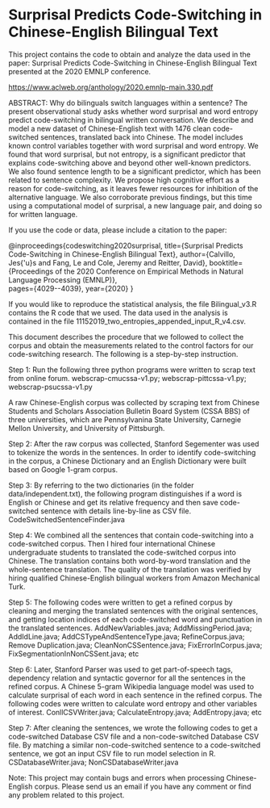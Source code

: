 # Surprisal Predicts Code-Switching in Chinese-English Bilingual Text

 This project contains the code to obtain and analyze the data used in the paper: Surprisal Predicts Code-Switching in Chinese-English Bilingual Text presented at the 2020 EMNLP conference.
 
 https://www.aclweb.org/anthology/2020.emnlp-main.330.pdf
 
 ABSTRACT:
 Why do bilinguals switch languages within
a sentence? The present observational study
asks whether word surprisal and word entropy predict code-switching in bilingual written conversation. We describe and model a
new dataset of Chinese-English text with 1476
clean code-switched sentences, translated back
into Chinese. The model includes known
control variables together with word surprisal
and word entropy. We found that word surprisal, but not entropy, is a significant predictor that explains code-switching above and beyond other well-known predictors. We also
found sentence length to be a significant predictor, which has been related to sentence complexity. We propose high cognitive effort as a
reason for code-switching, as it leaves fewer
resources for inhibition of the alternative language. We also corroborate previous findings,
but this time using a computational model of
surprisal, a new language pair, and doing so
for written language.
 
 If you use the code or data, please include a citation to the paper:
 
@inproceedings{codeswitching2020surprisal,
  title={Surprisal Predicts Code-Switching in Chinese-English Bilingual Text},
  author={Calvillo, Jes{\'u}s and Fang, Le and Cole, Jeremy and Reitter, David},
  booktitle={Proceedings of the 2020 Conference on Empirical Methods in Natural Language Processing (EMNLP)},  
  pages={4029--4039}, 
  year={2020}
}

If you would like to reproduce the statistical analysis, the file Bilingual_v3.R contains the R code that we used. The data used in the analysis is contained in the file 11152019_two_entropies_appended_input_R_v4.csv.

This document describes the procedure that we followed to collect the corpus and obtain the measurements related to the control factors for our code-switching research. The following is a step-by-step instruction.

Step 1: 
Run the following three python programs were written to scrap text from online forum.
webscrap-cmucssa-v1.py; webscrap-pittcssa-v1.py; webscrap-psucssa-v1.py

A raw Chinese-English corpus was collected by scraping text from Chinese Students and Scholars Association Bulletin Board System (CSSA BBS) of three universities, which are Pennsylvanina State University, Carnegie Mellon University, and University of Pittsburgh.

Step 2: 
After the raw corpus was collected, Stanford Segementer was used to tokenize the words in the sentences. In order to identify code-switching in the corpus, a Chinese Dictionary and an English Dictionary were built based on Google 1-gram corpus. 

Step 3:
By referring to the two dictionaries (in the folder data/independent.txt), the following program distinguishes if a word is English or Chinese and get its relative frequency and then save code-switched sentence with details line-by-line as CSV file.
CodeSwitchedSentenceFinder.java

Step 4:
We combined all the sentences that contain code-switching into a code-switched corpus. Then I hired four international Chinese undergraduate students to translated the code-switched corpus into Chinese. The translation contains both word-by-word translation and the whole-sentence translation. The quality of the translation was verified by hiring qualified Chinese-English bilingual workers from Amazon Mechanical Turk.

Step 5:
The following codes were written to get a refined corpus by cleaning and merging the translated sentences with the original sentences, and getting location indices of each code-switched word and punctuation in the translated sentences.
AddNewVariables.java; AddMissingPeriod.java; AddIdLine.java; AddCSTypeAndSentenceType.java;
RefineCorpus.java; Remove Duplication.java; CleanNonCSSentence.java; FixErrorInCorpus.java; FixSegmentationInNonCSSent.java; etc

Step 6:
Later, Stanford Parser was used to get part-of-speech tags, dependency relation and syntactic governor for all the sentences in the refined corpus. A Chinese 5-gram Wikipedia language model was used to calculate surprisal of each word in each sentence in the refined corpus. The following codes were written to calculate word entropy and other variables of interest.
ConllCSVWriter.java; CalculateEntropy.java; AddEntropy.java; etc

Step 7:
After cleaning the sentences, we wrote the following codes to get a code-switched Database CSV file and a non-code-switched Database CSV file. By matching a similar non-code-switched sentence to a code-switched sentence, we got an input CSV file to run model selection in R.
CSDatabaseWriter.java; NonCSDatabaseWriter.java

Note:
This project may contain bugs and errors when processing Chinese-English corpus. Please send us an email if you have any comment or find any problem related to this project. 

